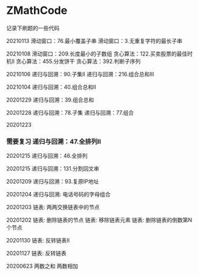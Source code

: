 # ZMathCode
记录下刷题的一些代码

20210113
滑动窗口：76.最小覆盖子串
滑动窗口：3.无重复字符的最长子串

20210108
滑动窗口：209.长度最小的子数组
贪心算法：122.买卖股票的最佳时机II
贪心算法：455.分发饼干
贪心算法：392.判断子序列

20210106
递归与回溯：90.子集II
递归与回溯：216.组合总和III

20210104
递归与回溯：40.组合总和II

20201229
递归与回溯：39.组合总和

20201228
递归与回溯：78.子集
递归与回溯：77.组合

20201223
### 需要复习 递归与回溯：47.全排列II  

20201215
递归与回溯：46.全排列

20201215
递归与回溯：131.分割回文串

20201209
递归与回溯：93.复原IP地址

20201204
递归与回溯: 电话号码的字母组合

20201203
链表: 两两交换链表中的节点

20201202
链表: 删除链表的节点
链表: 移除链表元素
链表: 删除链表的倒数第N个节点

20201130
链表: 反转链表II

20201127
链表: 反转链表

20200623
两数之和
两数相加
